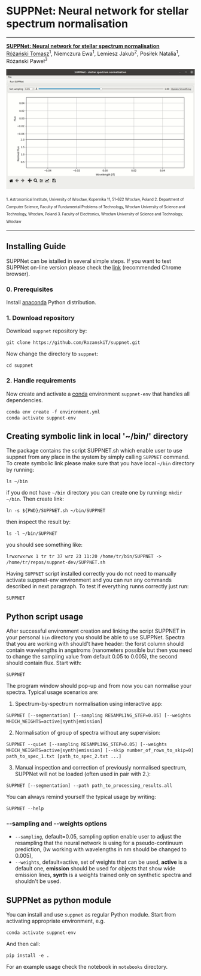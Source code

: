 # SUPPNet: Neural network for stellar spectrum normalisation

---

[__SUPPNet: Neural network for stellar spectrum normalisation__](https://rozanskit.com/suppnet/)\
[Różański Tomasz](https://rozanskit.com/)<sup>1</sup>, Niemczura Ewa<sup>1</sup>, Lemiesz Jakub<sup>2</sup>, Posiłek Natalia<sup>1</sup>, Różański Paweł<sup>3</sup>

![Here should be example_run.gif](gifs/example_run.gif) 

<sup><sub>1. Astronomical Institute, University of Wrocław, Kopernika 11, 51-622 Wrocław, Poland 2. Department  of  Computer  Science,  Faculty  of  Fundamental  Problems  of  Technology,  Wrocław  University  of  Science  and Technology, Wrocław, Poland 3. Faculty  of  Electronics,  Wrocław  University  of  Science  and Technology, Wrocław</sup></sub>

---

## Installing Guide
SUPPNet can be istalled in several simple steps. If you want to test SUPPNet on-line version please check the [link](https://rozanskit.com/suppnet/) (recommended Chrome browser).

### 0. Prerequisites

Install [anaconda](conda.io) Python distribution.

### 1. Download repository

Download `suppnet` repository by:
```
git clone https://github.com/RozanskiT/suppnet.git
```
Now change the directory to `suppnet`:
```
cd suppnet
```

### 2. Handle requirements

Now create and activate a [conda](conda.io) environment `suppnet-env` that handles all dependencies.

```
conda env create -f environment.yml
conda activate suppnet-env
```

## Creating symbolic link in local '~/bin/' directory

The package contains the script SUPPNET.sh which enable user to use suppnet from any place in the system by simply calling `SUPPNET` command. To create symbolic link please make sure that you have local `~/bin` directory by running:
```
ls ~/bin
```
if you do not have `~/bin` directory you can create one by running: `mkdir ~/bin`. Then create link:
```
ln -s ${PWD}/SUPPNET.sh ~/bin/SUPPNET
```
then inspect the result by:
```
ls -l ~/bin/SUPPNET
```
you should see something like:
```
lrwxrwxrwx 1 tr tr 37 wrz 23 11:20 /home/tr/bin/SUPPNET -> /home/tr/repos/suppnet-dev/SUPPNET.sh
```
Having `SUPPNET` script installed correctly you do not need to manually activate suppnet-env environment and you can run any commands described in next paragraph. To test if everything runns correctly just run:
```
SUPPNET
```

## Python script usage
After successful environment creation and linking the script SUPPNET in your personal `bin` directory you should be able to use SUPPNet. Spectra that you are working with should't have header: the forst column should contain wavelengths in angstroms (nanometers possible but then you need to change the sampling value from default 0.05 to 0.005), the second should contain flux. Start with:
```
SUPPNET
```
The program window should pop-up and from now you can normalise your spectra. Typical usage scenarios are:

1. Spectrum-by-spectrum normalisation using interactive app:
```
SUPPNET [--segmentation] [--sampling RESAMPLING_STEP=0.05] [--weights WHICH_WEIGHTS=active|synth|emission]
```
2. Normalisation of group of spectra without any supervision:
```
SUPPNET --quiet [--sampling RESAMPLING_STEP=0.05] [--weights WHICH_WEIGHTS=active|synth|emission] [--skip number_of_rows_to_skip=0] path_to_spec_1.txt [path_to_spec_2.txt ...]
```
3. Manual inspection and correction of previously normalised spectrum, SUPPNet will not be loaded (often used in pair with 2.):
```
SUPPNET [--segmentation] --path path_to_processing_results.all
```

You can always remind yourself the typical usage by writing:
```
SUPPNET --help
```

### --sampling and --weights options

- `--sampling`, default=0.05, sampling option enable user to adjust the resampling that the neural network is using for a pseudo-continuum prediction, (Iw working with wavelengths in nm should be changed to 0.005),
- `--weights`, default=active, set of weights that can be used, __active__ is a default one, __emission__ should be used for objects that show wide emission lines, __synth__ is a weights trained only on synthetic spectra and shouldn't be used.

## SUPPNet as python module

You can install and use `suppnet` as regular Python module. Start from activating appropriate environment, e.g.
```
conda activate suppnet-env
```
And then call:
```
pip install -e .
```
For an example usage check the notebook in `notebooks` directory.